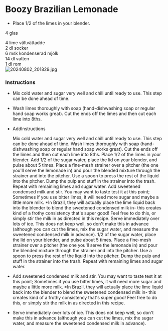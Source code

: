 # Boozy Brazilian Lemonade   
- Place 1/2 of the limes in your blender.   
   
4 glas   
   
4 lime vältvättadde   
2 dl socker   
6 msk kondenserad mjölk   
14 dl vatten   
1 dl rom   
![20240802\_201829.jpg](files\20240802_201829.jpg)    
### Instructions   
- Mix cold water and sugar very well and chill until ready to use. This step can be done ahead of time.   
- Wash
limes thoroughly with soap (hand-dishwashing soap or regular hand soap
works great). Cut the ends off the limes and then cut each lime into
8ths.   
- AddInstructions

    Mix cold water and sugar very well and chill until ready to use. This step can be done ahead of time.
    Wash limes thoroughly with soap (hand-dishwashing soap or regular hand soap works great). Cut the ends off the limes and then cut each lime into 8ths.
    Place 1/2 of the limes in your blender.
    Add 1/2 of the sugar water, place the lid on your blender, and pulse about 5 times. Place a fine-mesh strainer over a pitcher (the one you'll serve the lemonade in) and pour the blended mixture through the strainer and into the pitcher. Use a spoon to press the rest of the liquid into the pitcher. Dump the pulp and stuff in the strainer into the trash. Repeat with remaining limes and sugar water.
    Add sweetened condensed milk and stir.  You may want to taste test it at this point; Sometimes if you use bitter limes, it will need more sugar and maybe a little more milk. \*In Brazil, they will actually place the lime liquid back into the blender to blend the sweetened condensed milk in- this creates kind of a frothy consistency that's super good!  Feel free to do this, or simply stir the milk in as directed in this recipe.
    Serve immediately over lots of ice. This does not keep well, so don't make this in advance (although you can cut the limes, mix the sugar water, and measure the sweetened condensed milk in advance).
1/2 of the sugar water, place the lid on your blender, and pulse about 5
times. Place a fine-mesh strainer over a pitcher (the one you'll serve
the lemonade in) and pour the blended mixture through the strainer and
into the pitcher. Use a spoon to press the rest of the liquid into the
pitcher. Dump the pulp and stuff in the strainer into the trash. Repeat
with remaining limes and sugar water.   
- Add
sweetened condensed milk and stir.  You may want to taste test it at
this point; Sometimes if you use bitter limes, it will need more sugar
and maybe a little more milk. \*In Brazil, they will actually place the
lime liquid back into the blender to blend the sweetened condensed milk
in- this creates kind of a frothy consistency that's super good!  Feel
free to do this, or simply stir the milk in as directed in this recipe.   
- Serve
immediately over lots of ice. This does not keep well, so don't make
this in advance (although you can cut the limes, mix the sugar water,
and measure the sweetened condensed milk in advance).   
